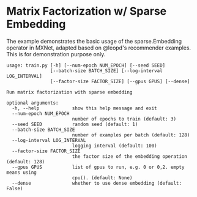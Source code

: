 <!--- Licensed to the Apache Software Foundation (ASF) under one -->
<!--- or more contributor license agreements.  See the NOTICE file -->
<!--- distributed with this work for additional information -->
<!--- regarding copyright ownership.  The ASF licenses this file -->
<!--- to you under the Apache License, Version 2.0 (the -->
<!--- "License"); you may not use this file except in compliance -->
<!--- with the License.  You may obtain a copy of the License at -->

<!---   http://www.apache.org/licenses/LICENSE-2.0 -->

<!--- Unless required by applicable law or agreed to in writing, -->
<!--- software distributed under the License is distributed on an -->
<!--- "AS IS" BASIS, WITHOUT WARRANTIES OR CONDITIONS OF ANY -->
<!--- KIND, either express or implied.  See the License for the -->
<!--- specific language governing permissions and limitations -->
<!--- under the License. -->

Matrix Factorization w/ Sparse Embedding
===========
The example demonstrates the basic usage of the sparse.Embedding operator in MXNet, adapted based on @leopd's recommender examples.
This is for demonstration purpose only.

```
usage: train.py [-h] [--num-epoch NUM_EPOCH] [--seed SEED]
                [--batch-size BATCH_SIZE] [--log-interval LOG_INTERVAL]
                [--factor-size FACTOR_SIZE] [--gpus GPUS] [--dense]

Run matrix factorization with sparse embedding

optional arguments:
  -h, --help            show this help message and exit
  --num-epoch NUM_EPOCH
                        number of epochs to train (default: 3)
  --seed SEED           random seed (default: 1)
  --batch-size BATCH_SIZE
                        number of examples per batch (default: 128)
  --log-interval LOG_INTERVAL
                        logging interval (default: 100)
  --factor-size FACTOR_SIZE
                        the factor size of the embedding operation (default: 128)
  --gpus GPUS           list of gpus to run, e.g. 0 or 0,2. empty means using
                        cpu(). (default: None)
  --dense               whether to use dense embedding (default: False)
```
